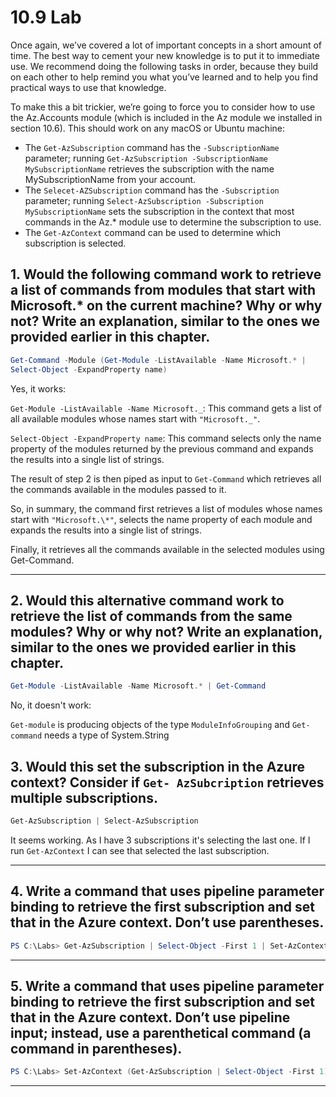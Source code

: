 # 10.9 Lab

<p>
Once again, we’ve covered a lot of important concepts in a short amount of time. 
The best way to cement your new knowledge is to put it to immediate use.
We recommend doing the following tasks in order, 
because they build on each other to help remind you what you’ve learned and to help you find practical ways to use that knowledge.
</p>
<p>
To make this a bit trickier, we’re going to force you to consider how to use the Az.Accounts module (which is included in the Az module we installed in section 10.6). This should work on any macOS or Ubuntu machine:
</p>

- The `Get-AzSubscription` command has the `-SubscriptionName` parameter; running `Get-AzSubscription -SubscriptionName MySubscriptionName` retrieves the subscription with the name MySubscriptionName from your account.
- The `Selecet-AZSubscription` command has the `-Subscription` parameter; running `Select-AzSubscription -Subscription MySubscriptionName` sets the subscription in the context that most commands in the Az.\* module use to determine the subscription to use.
- The `Get-AzContext` command can be used to determine which subscription is selected.

## 1. Would the following command work to retrieve a list of commands from modules that start with Microsoft.\* on the current machine? Why or why not? Write an explanation, similar to the ones we provided earlier in this chapter.

```powerShell
Get-Command -Module (Get-Module -ListAvailable -Name Microsoft.* |
Select-Object -ExpandProperty name)
```

Yes, it works:

`Get-Module -ListAvailable -Name Microsoft._`: This command gets a list of all available modules whose names start with `"Microsoft._"`.

`Select-Object -ExpandProperty name`: This command selects only the name property of the modules returned by the previous command and expands the results into a single list of strings.

The result of step 2 is then piped as input to `Get-Command` which retrieves all the commands available in the modules passed to it.

So, in summary, the command first retrieves a list of modules whose names start with `"Microsoft.\*"`, selects the name property of each module and expands the results into a single list of strings.

Finally, it retrieves all the commands available in the selected modules using Get-Command.

---

## 2. Would this alternative command work to retrieve the list of commands from the same modules? Why or why not? Write an explanation, similar to the ones we provided earlier in this chapter.

```powerShell
Get-Module -ListAvailable -Name Microsoft.* | Get-Command
```

No, it doesn't work:

`Get-module` is producing objects of the type `ModuleInfoGrouping` and `Get-command` needs a type of System.String

## 3. Would this set the subscription in the Azure context? Consider if `Get- AzSubcription` retrieves multiple subscriptions.

```powershell
Get-AzSubscription | Select-AzSubscription
```

It seems working. As I have 3 subscriptions it's selecting the last one.
If I run `Get-AzContext` I can see that selected the last subscription.

---

## 4. Write a command that uses pipeline parameter binding to retrieve the first subscription and set that in the Azure context. Don’t use parentheses.

```powershell
PS C:\Labs> Get-AzSubscription | Select-Object -First 1 | Set-AzContext
```

---

## 5. Write a command that uses pipeline parameter binding to retrieve the first subscription and set that in the Azure context. Don’t use pipeline input; instead, use a parenthetical command (a command in parentheses).

```powershell
PS C:\Labs> Set-AzContext (Get-AzSubscription | Select-Object -First 1)
```

---
